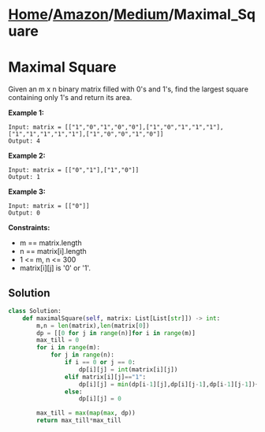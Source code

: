 # [Home](./../../..)/[Amazon](./../..)/[Medium](./..)/Maximal_Square
<h1>Maximal Square</h1>

<p>
Given an m x n binary matrix filled with 0's and 1's, find the largest square containing only 1's and return its area.

</p>

<b>Example 1:</b>

    Input: matrix = [["1","0","1","0","0"],["1","0","1","1","1"],["1","1","1","1","1"],["1","0","0","1","0"]]
    Output: 4
    
<b>Example 2:</b>

    Input: matrix = [["0","1"],["1","0"]]
    Output: 1
    
<b>Example 3:</b>

    Input: matrix = [["0"]]
    Output: 0

<b>Constraints:</b>

- m == matrix.length
- n == matrix[i].length
- 1 <= m, n <= 300
- matrix[i][j] is '0' or '1'.

<h2>Solution</h2>

```python
class Solution:
    def maximalSquare(self, matrix: List[List[str]]) -> int:
        m,n = len(matrix),len(matrix[0])
        dp = [[0 for j in range(n)]for i in range(m)]
        max_till = 0
        for i in range(m):
            for j in range(n):
                if i == 0 or j == 0:
                    dp[i][j] = int(matrix[i][j])
                elif matrix[i][j]=="1":
                    dp[i][j] = min(dp[i-1][j],dp[i][j-1],dp[i-1][j-1])+1
                else:
                    dp[i][j] = 0

        max_till = max(map(max, dp))
        return max_till*max_till
```
